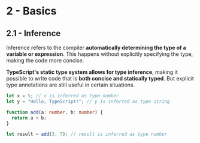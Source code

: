 # 2 - Basics

## 2.1 - Inference

Inference refers to the compiler **automatically determining the type of a variable or expression**. This happens without explicitly specifying the type, making the code more concise.

**TypeScript's static type system allows for type inference**, making it possible to write code that is **both concise and statically typed**. But explicit type annotations are still useful in certain situations.

```typescript
let x = 5; // x is inferred as type number
let y = "Hello, TypeScript!"; // y is inferred as type string

function add(a: number, b: number) {
  return a + b;
}

let result = add(3, 7); // result is inferred as type number
```
